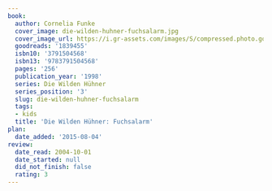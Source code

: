 ```yaml
---
book:
  author: Cornelia Funke
  cover_image: die-wilden-huhner-fuchsalarm.jpg
  cover_image_url: https://i.gr-assets.com/images/S/compressed.photo.goodreads.com/books/1424875703l/1839455._SX98_.jpg
  goodreads: '1839455'
  isbn10: '3791504568'
  isbn13: '9783791504568'
  pages: '256'
  publication_year: '1998'
  series: Die Wilden Hühner
  series_position: '3'
  slug: die-wilden-huhner-fuchsalarm
  tags:
  - kids
  title: 'Die Wilden Hühner: Fuchsalarm'
plan:
  date_added: '2015-08-04'
review:
  date_read: 2004-10-01
  date_started: null
  did_not_finish: false
  rating: 3
---
```

